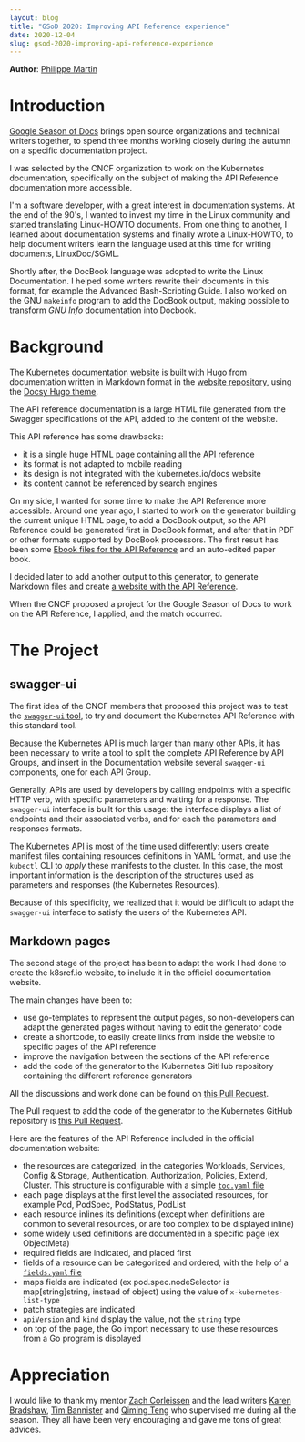 ```yaml
---
layout: blog
title: "GSoD 2020: Improving API Reference experience"
date: 2020-12-04
slug: gsod-2020-improving-api-reference-experience
---
```


**Author**: [Philippe Martin](https://github.com/feloy)

# Introduction

[Google Season of Docs](https://developers.google.com/season-of-docs) brings open source organizations and technical writers together, to spend three months working closely during the autumn on a specific documentation project.

I was selected by the CNCF organization to work on the Kubernetes documentation, specifically on the subject of making the API Reference documentation more accessible.

I'm a software developer, with a great interest in documentation systems. At the end of the 90's, I wanted to invest my time in the Linux community and started translating Linux-HOWTO documents. From one thing to another, I learned about documentation systems and finally wrote a Linux-HOWTO, to help document writers learn the language used at this time for writing documents, LinuxDoc/SGML.

Shortly after, the DocBook language was adopted to write the Linux Documentation. I helped some writers rewrite their documents in this format, for example the Advanced Bash-Scripting Guide. I also worked on the GNU `makeinfo` program to add the DocBook output, making possible to transform *GNU Info* documentation into Docbook. 

# Background

The [Kubernetes documentation website](https://kubernetes.io/docs/home/) is built with Hugo from documentation written in Markdown format in the [website repository](https://github.com/kubernetes/website), using the [Docsy Hugo theme](https://www.docsy.dev/about/).

The API reference documentation is a large HTML file generated from the Swagger specifications of the API, added to the content of the website.

This API reference has some drawbacks:
- it is a single huge HTML page containing all the API reference
- its format is not adapted to mobile reading
- its design is not integrated with the kubernetes.io/docs website
- its content cannot be referenced by search engines

On my side, I wanted for some time to make the API Reference more accessible. Around one year ago, I started to work on the generator building the current unique HTML page, to add a DocBook output, so the API Reference could be generated first in DocBook format, and after that in PDF or other formats supported by DocBook processors. The first result has been some [Ebook files for the API Reference](https://github.com/feloy/kubernetes-resources-reference/releases) and an auto-edited paper book. 

I decided later to add another output to this generator, to generate Markdown files and create [a website with the API Reference](https://web.archive.org/web/20201022201911/https://www.k8sref.io/docs/workloads/).

When the CNCF proposed a project for the Google Season of Docs to work on the API Reference, I applied, and the match occurred.

# The Project

## swagger-ui

The first idea of the CNCF members that proposed this project was to test the [`swagger-ui` tool](https://swagger.io/tools/swagger-ui/), to try and document the Kubernetes API Reference with this standard tool. 

Because the Kubernetes API is much larger than many other APIs, it has been necessary to write a tool to split the complete API Reference by API Groups, and insert in the Documentation website several `swagger-ui` components, one for each API Group.

Generally, APIs are used by developers by calling endpoints with a specific HTTP verb, with specific parameters and waiting for a response. The `swagger-ui` interface is built for this usage: the interface displays a list of endpoints and their associated verbs, and for each the parameters and responses formats. 

The Kubernetes API is most of the time used differently: users create manifest files containing resources definitions in YAML format, and use the `kubectl` CLI to *apply* these manifests to the cluster. In this case, the most important information is the description of the structures used as parameters and responses (the Kubernetes Resources).

Because of this specificity, we realized that it would be difficult to adapt the `swagger-ui` interface to satisfy the users of the Kubernetes API.

## Markdown pages

The second stage of the project has been to adapt the work I had done to create the k8sref.io website, to include it in the officiel documentation website.

The main changes have been to:
- use go-templates to represent the output pages, so non-developers can adapt the generated pages without having to edit the generator code
- create a shortcode, to easily create links from inside the website to specific pages of the API reference
- improve the navigation between the sections of the API reference
- add the code of the generator to the Kubernetes GitHub repository containing the different reference generators

All the discussions and work done can be found on [this Pull Request](https://github.com/kubernetes/website/pull/23294).

The Pull request to add the code of the generator to the Kubernetes GitHub repository is [this Pull Request](https://github.com/kubernetes-sigs/reference-docs/pull/179).

Here are the features of the API Reference included in the official documentation website:

- the resources are categorized, in the categories Workloads, Services, Config & Storage, Authentication, Authorization, Policies, Extend, Cluster. This structure is configurable with a simple [`toc.yaml` file](https://github.com/kubernetes-sigs/reference-docs/blob/master/gen-resourcesdocs/config/v1.20/toc.yaml)
- each page displays at the first level the associated resources, for example Pod, PodSpec, PodStatus, PodList
- each resource inlines its definitions (except when definitions are common to several resources, or are too complex to be displayed inline)
- some widely used definitions are documented in a specific page (ex ObjectMeta)
- required fields are indicated, and placed first
- fields of a resource can be categorized and ordered, with the help of a [`fields.yaml` file](https://github.com/kubernetes-sigs/reference-docs/blob/master/gen-resourcesdocs/config/v1.20/fields.yaml)
- maps fields are indicated (ex pod.spec.nodeSelector is map[string]string, instead of object) using the value of `x-kubernetes-list-type`
- patch strategies are indicated
- `apiVersion` and `kind` display the value, not the `string` type
- on top of the page, the Go import necessary to use these resources from a Go program is displayed

# Appreciation

I would like to thank my mentor [Zach Corleissen](https://github.com/zacharysarah) and the lead writers [Karen Bradshaw](https://github.com/kbhawkey), [Tim Bannister](https://github.com/sftim) and [Qiming Teng](https://github.com/tengqm) who supervised me during all the season. They all have been very encouraging and gave me tons of great advices.
